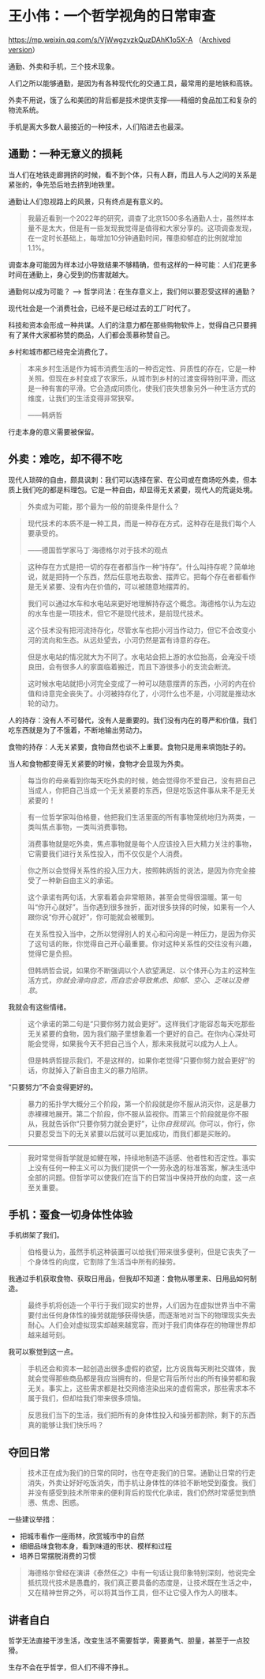 # 王小伟：一个哲学视角的日常审查

https://mp.weixin.qq.com/s/VjWwgzvzkQuzDAhK1o5X-A （[Archived version](https://web.archive.org/web/20240525055350/https://mp.weixin.qq.com/s/VjWwgzvzkQuzDAhK1o5X-A)）


通勤、外卖和手机，三个技术现象。

人们之所以能够通勤，是因为有各种现代化的交通工具，最常用的是地铁和高铁。

外卖不用说，饿了么和美团的背后都是技术提供支撑——精细的食品加工和复杂的物流系统。

手机是离大多数人最接近的一种技术，人们陷进去也最深。

## 通勤：一种无意义的损耗

当人们在地铁走廊拥挤的时候，看不到个体，只有人群，而且人与人之间的关系是紧张的，争先恐后地去挤到地铁里。

通勤让人们忽视路上的风景，只有终点是有意义的。

> 我最近看到一个2022年的研究，调查了北京1500多名通勤人士，虽然样本量不是太大，但是有一些发现我觉得是值得和大家分享的。这项调查发现，在一定时长基础上，每增加10分钟通勤时间，罹患抑郁症的比例就增加1.1%。

调查本身可能因为样本过小导致结果不够精确，但有这样的一种可能：人们花更多时间在通勤上，身心受到的伤害就越大。

通勤何以成为可能？ --> 哲学问法：在生存意义上，我们何以要忍受这样的通勤？

现代社会是一个消费社会，已经不是已经过去的工厂时代了。

科技和资本会形成一种共谋。人们的注意力都在那些购物软件上，觉得自己只要拥有了某件大家都称赞的商品，人们都会羡慕称赞自己。

乡村和城市都已经完全消费化了。

> 本来乡村生活是作为城市消费生活的一种否定性、异质性的存在，它是一种关照。但现在乡村变成了农家乐，从城市到乡村的过渡变得特别平滑，而这是一种有害的平滑。它会造成同质化，使我们丧失想象另外一种生活方式的维度，让我们的生活变得非常狭窄。
>
> ——韩炳哲

行走本身的意义需要被保留。

## 外卖：难吃，却不得不吃

现代人琐碎的自由，颇具讽刺：我们可以选择在家、在公司或在商场吃外卖，但本质上我们吃的都是料理包。它是一种自由，却显得无关紧要，现代人的荒诞处境。

> 外卖成为可能，那个最为一般的前提条件是什么？

> 现代技术的本质不是一种工具，而是一种存在方式，这种存在是我们每个人要承受的。
>
> ——德国哲学家马丁·海德格尔对于技术的观点

> 这种存在方式是把一切的存在者都当作一种“持存”。什么叫持存呢？简单地说，就是把持一个东西，然后任意地去取舍、摆弄它。把每个存在者都看作是无关紧要、没有内在价值的，可以被随意地摆弄的。
>
> 我们可以通过水车和水电站来更好地理解持存这个概念。海德格尔认为左边的水车也是一项技术，但它不是现代技术，是前现代技术。
>
> 这个技术没有把河流持存化，尽管水车也把小河当作动力，但它不会改变小河的流向和生态。从远处望去，小河仍然是富有诗意的存在。
>
> 但是水电站的情况就大为不同了。水电站会把上游的水位抬高，会淹没千顷良田，会有很多人的家面临着搬迁，而且下游很多小的支流会断流。
>
> 这时候水电站就把小河完全变成了一种可以随意摆弄的东西，小河的内在价值和诗意完全丧失了。小河被持存化了，小河什么也不是，小河就是推动水轮的动力。

人的持存：没有人不可替代，没有人是重要的。我们没有内在的尊严和价值，我们吃东西就是为了不饿着，不断地输出劳动力。

食物的持存：人无关紧要，食物自然也谈不上重要。食物只是用来填饱肚子的。

当人和食物都变得无关紧要的时候，食物才会显现为外卖。

> 每当你的母亲看到你每天吃外卖的时候，她会觉得你不爱自己，没有把自己当成人，你把自己当成一个无关紧要的东西，但是吃饭这件事从来不是无关紧要的！

> 有一位哲学家叫伯格曼，他把我们生活里面的所有事物笼统地归为两类，一类叫焦点事物，一类叫消费事物。
>
> 消费事物就是吃外卖，焦点事物就是每个人应该投入巨大精力关注的事物，它需要我们进行关系性投入，而不仅仅是个人消费。

> 你之所以会觉得关系性的投入压力大，按照韩炳哲的说法，是因为你完全接受了一种新自由主义的承诺。
>
> 这个承诺有两句话，大家看着会非常眼熟，甚至会觉得很温暖。第一句叫“你开心就好”。当你遇到很多挫折，面对很多抉择的时候，如果有一个人跟你说“你开心就好”，你可能就会被暖到。
>
> 在关系性投入当中，之所以觉得别人的关心和问询是一种压力，是因为你买了这句话的账，你觉得自己开心最重要。你对这种关系性的交往没有兴趣，觉得它是负担。
>
> 但韩炳哲会说，如果你不断强调以个人欲望满足、以个体开心为主的这种生活方式，*你就会滑向自恋，而自恋会导致焦虑、抑郁、空心、乏味以及倦怠*。

我就会有这些情绪。

> 这个承诺的第二句是“只要你努力就会更好”。这样我们才能容忍每天吃那些无关紧要的食物，因为我们脑子里想象着一个更好的自己。在你内心深处可能会觉得，如果我今天不把自己当个人，那未来我就可以成为人上人。
>
> 但是韩炳哲提示我们，不是这样的，如果你老觉得“只要你努力就会更好”的话，你就掉入了新自由主义的暴力陷阱。

“只要努力”不会变得更好的。

> 暴力的拓扑学大概分三个阶段，第一个阶段就是你不服从消灭你，这是暴力赤裸裸地展开。第二个阶段，你不服从监视你。而第三个阶段就是你不服从，我就告诉你“只要你努力就会更好”，让你*自我规训*。你可以，你行，你只要忍受当下的无关紧要以后就可以更加成功，而我们都是买账的。

---

> 我时常觉得哲学就是如鲠在喉，持续地制造不适感、他者性和否定性。事实上没有任何一种主义可以为我们提供一个一劳永逸的标准答案，解决生活中全部的问题。但哲学可以使我们在当下的日常当中保持开放的向度，这一点至关重要。

## 手机：蚕食一切身体性体验

手机绑架了我们。

> 伯格曼认为，虽然手机这种装置可以给我们带来很多便利，但是它丧失了一个身体性的向度，它割除了生活当中所有的操劳。

我通过手机获取食物、获取日用品，但我却不知道：食物从哪里来、日用品如何制造。

> 最终手机将创造一个平行于我们现实的世界，人们因为在虚拟世界当中不需要付出任何身体性的操劳就能够获得快感，而逐渐地对当下的物理现实失去耐心。人们会对虚拟现实却越来越宽容，而对于我们肉体存在的物理世界却越来越苛刻。

我可以察觉到这一点。

> 手机还会和资本一起创造出很多虚假的欲望，比方说我每天刷社交媒体，我就会觉得那些商品都是我应当拥有的，但是它背后所付出的所有操劳都和我无关。事实上，这些需求都是社交网络渲染出来的虚假需求，那些需求本不属于我们，但却给我们带来很多烦恼。

> 反思我们当下的生活，我们把所有的身体性投入和操劳都割除，剩下的东西真的能够让我们快乐吗？

## 夺回日常

> 技术正在成为我们的日常的同时，也在夺走我们的日常。通勤让日常的行走消失，外卖让好好吃饭消失，而手机让身体性的体验不断地受到蚕食。我们并没有感受到技术所带来的便利背后的现代化承诺，我们仍然时常感觉到愤懑、焦虑、困惑。

一些建议举措：

- 把城市看作一座雨林，欣赏城市中的自然
- 细细品味食物本身，看到味道的形状、模样和过程
- 培养日常摆脱消费的习惯

> 海德格尔曾经在演讲《泰然任之》中有一句话让我印象特别深刻，他说完全抵抗现代技术是愚蠢的，我们真正要具备的态度是，让技术既在生活之中，又在精神世界之外，可以将其当作工具，但不让它侵入作为人的根本。

## 讲者自白

哲学无法直接干涉生活，改变生活不需要哲学，需要勇气、胆量，甚至于一点狡猾。

生存不会在乎哲学，但人们不得不挣扎。
